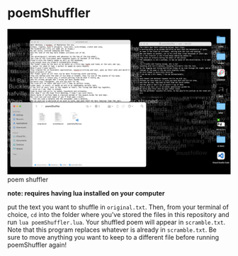 # poemShuffler
![](screenshot.png)
poem shuffler

**note: requires having lua installed on your computer**

put the text you want to shuffle in `original.txt`. Then, from your terminal of choice, `cd` into the folder where you've stored the files in this repository and run `lua poemShuffler.lua`. Your shuffled poem will appear in `scramble.txt`. Note that this program replaces whatever is already in `scramble.txt`. Be sure to move anything you want to keep to a different file before running poemShuffler again! 
